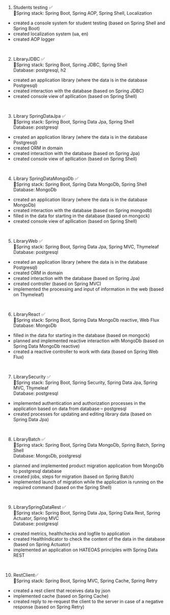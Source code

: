 1) Students testing ✅<br />
🍃Spring stack: Spring Boot, Spring AOP, Spring Shell, Localization
- created a console system for student testing (based on Spring Shell and Spring Boot)
- created localization system (ua, en)
- created AOP logger 

<br />

2) LibraryJDBC ✅ <br />
🍃Spring stack: Spring Boot, Spring JDBC, Spring Shell<br />
Database: postgresql, h2
- created an application library (where the data is in the database Postgresql)
- created interaction with the database (based on Spring JDBC)
- created console view of apllication (based on Spring Shell)

<br />

3) Library SpringDataJpa ✅<br />
🍃Spring stack: Spring Boot, Spring Data Jpa, Spring Shell <br />
  Database: postgresql
- created an application library (where the data is in the database Postgresql)
- created ORM in domain
- created interaction with the database (based on Spring Jpa)
- created console view of apllication (based on Spring Shell)

<br />

4) Library SpringDataMongoDb ✅<br />
🍃Spring stack: Spring Boot, Spring Data MongoDb, Spring Shell <br />
  Database: MongoDb
- created an application library (where the data is in the database MongoDb)
- created interaction with the database (based on Spring mongodb)
- filled in the data for starting in the database (based on mongock)
- created console view of apllication (based on Spring Shell)

<br />

5) LibraryWeb ✅ <br />
🍃Spring stack: Spring Boot, Spring Data Jpa, Spring MVC, Thymeleaf <br />
Database: postgresql
- created an application library (where the data is in the database Postgresql)
- created ORM in domain
- created interaction with the database (based on Spring Jpa)
- created controller (based on Spring MVC)
- implemented the processing and input of information in the web (based on Thymeleaf)

<br />

6) LibraryReact ✅<br />
🍃Spring stack: Spring Boot, Spring Data MongoDb reactive, Web Flux <br />
Database: MongoDb 
- filled in the data for starting in the database (based on mongock)
- planned and implemented reactive interaction with MongoDb (based on Spring Data MongoDb reactive)
-	created a reactive controller to work with data (based on Spring Web Flux)

<br />

7) LibrarySecurity ✅ <br />
🍃Spring stack: Spring Boot, Spring Security, Spring Data Jpa, Spring MVC, Thymeleaf <br />
Database: postgresql
-	implemented authentication and authorization processes in the application based on data from database – postgresql
-	created processes for updating and editing library data (based on Spring Data Jpa)

<br />

8) LibraryBatch ✅ <br />
🍃Spring stack: Spring Boot, Spring Data MongoDb, Spring Batch, Spring Shell <br />
Database: MongoDb, postgresql
-	planned and implemented product migration application from MongoDb to postgresql database
-	created jobs, steps for migration (based on Spring Batch) 
-	implemented launch of migration while the application is running on the required command (based on the Spring Shell)

<br />

9) LibrarySpringDataRest ✅<br />
🍃Spring stack: Spring Boot, Spring Data Jpa, Spring Data Rest, Spring Actuator, Spring MVC <br />
 Database: postgresql
 - сreated metrics, healthchecks and logfile to application
 - сreated HealthIndicator to check the content of the data in the database (based on Spring Actuator)
 - implemented an application on HATEOAS principles with Spring Data REST
 
 <br />
 
 10) RestClient✅<br />
🍃Spring stack: Spring Boot, Spring MVC, Spring Cache, Spring Retry<br />
- created a rest client that receives data by json
- implemented cache (based on Spring Cache)
- created reply to re-request the client to the server in case of a negative response (based on Spring Retry)

<br />

 
